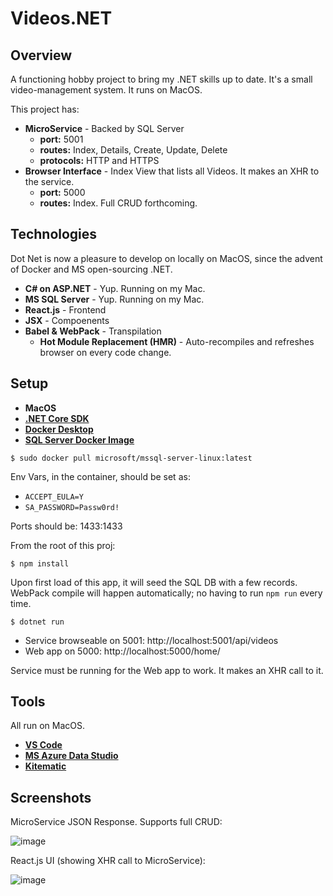 # Videos.NET

## Overview

A functioning hobby project to bring my .NET skills up to date. It's a small video-management system. It runs on MacOS.

This project has:

* **MicroService** - Backed by SQL Server
  * **port:** 5001
  * **routes:** Index, Details, Create, Update, Delete
  * **protocols:** HTTP and HTTPS
* **Browser Interface** - Index View that lists all Videos. It makes an XHR to the service.
  * **port:** 5000
  * **routes:** Index. Full CRUD forthcoming.

## Technologies

Dot Net is now a pleasure to develop on locally on MacOS, since the advent of Docker and MS open-sourcing .NET.

* **C# on ASP.NET** - Yup. Running on my Mac.
* **MS SQL Server** - Yup. Running on my Mac.
* **React.js** - Frontend
* **JSX** - Compoenents
* **Babel & WebPack** - Transpilation
  * **Hot Module Replacement (HMR)** - Auto-recompiles and refreshes browser on every code change.

## Setup

* **MacOS**
* **[.NET Core SDK](https://dotnet.microsoft.com/download)**
* **[Docker Desktop](https://www.docker.com/products/docker-desktop)**
* **[SQL Server Docker Image](https://hub.docker.com/r/microsoft/mssql-server-linux)**

`$ sudo docker pull microsoft/mssql-server-linux:latest`

Env Vars, in the container, should be set as:

* `ACCEPT_EULA=Y`
* `SA_PASSWORD=Passw0rd!`

Ports should be: 1433:1433

From the root of this proj:

`$ npm install`

Upon first load of this app, it will seed the SQL DB with a few records. WebPack compile will happen automatically; no having to run `npm run` every time.

`$ dotnet run`

* Service browseable on 5001: http://localhost:5001/api/videos
* Web app on 5000: http://localhost:5000/home/

Service must be running for the Web app to work. It makes an XHR call to it.

## Tools

All run on MacOS.

* **[VS Code](https://code.visualstudio.com/)**
* **[MS Azure Data Studio](https://docs.microsoft.com/en-us/sql/azure-data-studio/download?view=sql-server-2017)**
* **[Kitematic](https://kitematic.com/)**

## Screenshots

MicroService JSON Response. Supports full CRUD:

![image](https://user-images.githubusercontent.com/214047/64888860-f8f81a80-d639-11e9-90b0-d47ed7d21d54.png)

React.js UI (showing XHR call to MicroService):

![image](https://user-images.githubusercontent.com/214047/65113694-30582580-d9b2-11e9-9a4a-4f18362c0be4.png)
